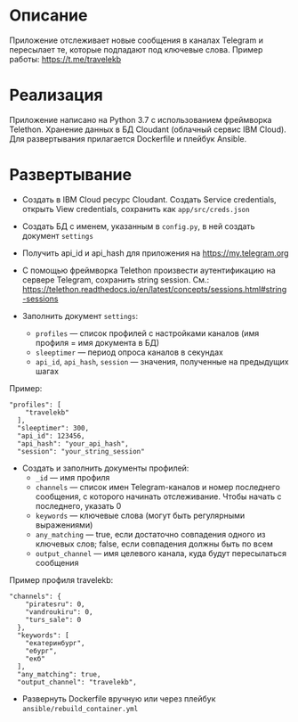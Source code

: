 # Описание
Приложение отслеживает новые сообщения в каналах Telegram и пересылает те, которые подпадают под ключевые слова. Пример работы: https://t.me/travelekb

# Реализация
Приложение написано на Python 3.7 с использованием фреймворка Telethon. Хранение данных в БД Cloudant (облачный сервис IBM Cloud). Для развертывания прилагается Dockerfile и плейбук Ansible.

# Развертывание
- Создать в IBM Cloud ресурс Cloudant. Создать Service credentials, открыть View credentials, сохранить как `app/src/creds.json`
- Создать БД с именем, указанным в `config.py`, в ней создать документ `settings`

- Получить api_id и api_hash для приложения на https://my.telegram.org
- С помощью фреймворка Telethon произвести аутентификацию на сервере Telegram, сохранить string session. См.: https://telethon.readthedocs.io/en/latest/concepts/sessions.html#string-sessions
- Заполнить документ `settings`:
    - `profiles` — список профилей с настройками каналов (имя профиля = имя документа в БД)
    - `sleeptimer` — период опроса каналов в секундах
    - `api_id`, `api_hash`, `session` —  значения, полученные на предыдущих шагах

Пример:
```
"profiles": [
    "travelekb"
  ],
  "sleeptimer": 300,
  "api_id": 123456,
  "api_hash": "your_api_hash",
  "session": "your_string_session"
```

- Создать и заполнить документы профилей:
    - `_id` — имя профиля
    - `channels` — список имен Telegram-каналов и номер последнего сообщения, с которого начинать отслеживание. Чтобы начать с последнего, указать 0
    - `keywords` — ключевые слова (могут быть регулярными выражениями)
    - `any_matching` — true, если достаточно совпадения одного из ключевых слов; false, если совпадения должны быть по всем
    - `output_channel` — имя целевого канала, куда будут пересылаться сообщения

Пример профиля travelekb:
```
"channels": {
    "piratesru": 0,
    "vandroukiru": 0,
    "turs_sale": 0
  },
  "keywords": [
    "екатеринбург",
    "ебург",
    "екб"
  ],
  "any_matching": true,
  "output_channel": "travelekb",
```

- Развернуть Dockerfile вручную или через плейбук `ansible/rebuild_container.yml`